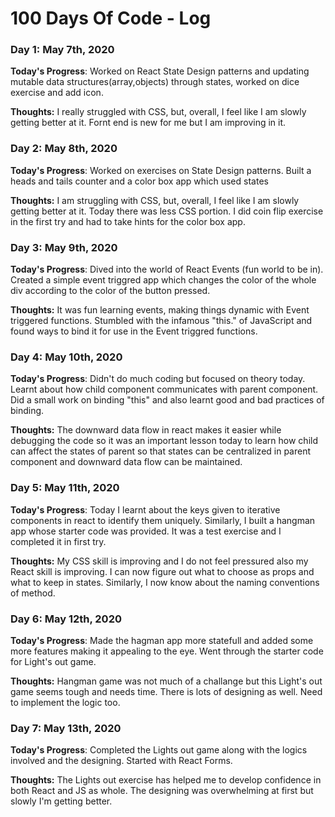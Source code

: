 # 100 Days Of Code - Log

### Day 1: May 7th, 2020

**Today's Progress**: Worked on React State Design patterns and updating mutable data structures(array,objects) through states, worked on dice exercise and add icon.

**Thoughts:** I really struggled with CSS, but, overall, I feel like I am slowly getting better at it. Fornt end is new for me but I am improving in it.

### Day 2: May 8th, 2020

**Today's Progress**: Worked on exercises on State Design patterns. Built a heads and tails counter and a color box app which used states

**Thoughts:** I am struggling with CSS, but, overall, I feel like I am slowly getting better at it. Today there was less CSS portion. I did coin flip exercise in the first try and had to take hints for the color box app.

### Day 3: May 9th, 2020

**Today's Progress**: Dived into the world of React Events (fun world to be in). Created a simple event triggred app which changes the color of the whole div according to the color of the button pressed.

**Thoughts:** It was fun learning events, making things dynamic with Event triggered functions. Stumbled with the infamous "this." of JavaScript and found ways to bind it for use in the Event triggred functions.

### Day 4: May 10th, 2020

**Today's Progress**: Didn't do much coding but focused on theory today. Learnt about how child component communicates with parent component. Did a small work on binding "this" and also learnt good and bad practices of binding.

**Thoughts:** The downward data flow in react makes it easier while debugging the code so it was an important lesson today to learn how child can affect the states of parent so that states can be centralized in parent component and downward data flow can be maintained.

### Day 5: May 11th, 2020

**Today's Progress**: Today I learnt about the keys given to iterative components in react to identify them uniquely. Similarly, I built a hangman app whose starter code was provided. It was a test exercise and I completed it in first try.

**Thoughts:** My CSS skill is improving and I do not feel pressured also my React skill is improving. I can now figure out what to choose as props and what to keep in states. Similarly, I now know about the naming conventions of method.

### Day 6: May 12th, 2020

**Today's Progress**: Made the hagman app more statefull and added some more features making it appealing to the eye. Went through the starter code for Light's out game.

**Thoughts:** Hangman game was not much of a challange but this Light's out game seems tough and needs time. There is lots of designing as well. Need to implement the logic too.

### Day 7: May 13th, 2020

**Today's Progress**: Completed the Lights out game along with the logics involved and the designing. Started with React Forms.

**Thoughts:** The Lights out exercise has helped me to develop confidence in both React and JS as whole. The designing was overwhelming at first but slowly I'm getting better.
